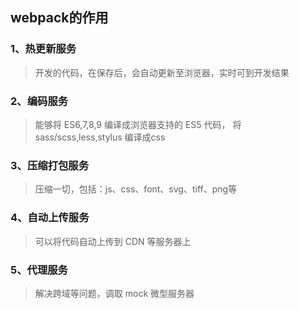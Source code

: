 ## webpack的作用

### 1、热更新服务

  > 开发的代码，在保存后，会自动更新至浏览器，实时可到开发结果

### 2、编码服务

  > 能够将 ES6,7,8,9 编译成浏览器支持的 ES5 代码，
  > 将 sass/scss,less,stylus 编译成css

### 3、压缩打包服务

  > 压缩一切，包括：js、css、font、svg、tiff、png等

### 4、自动上传服务

  > 可以将代码自动上传到 CDN 等服务器上 

### 5、代理服务

  > 解决跨域等问题，调取 mock 微型服务器
